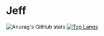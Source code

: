 # Jeff

![Anurag's GitHub stats](https://github-readme-stats.vercel.app/api?username=bublitzjr&show_icons=true&theme=dark) [![Top Langs](https://github-readme-stats.vercel.app/api/top-langs/?username=bublitzjr&layout=compact&theme=dark)](https://github.com/bublitzjr/github-readme-stats)



